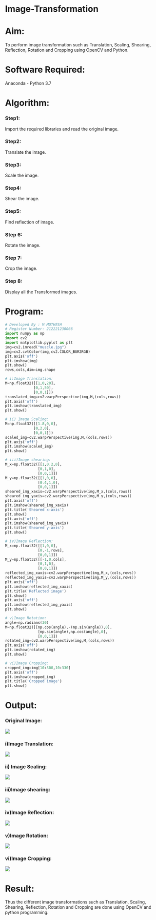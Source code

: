 # Image-Transformation
# Aim:
To perform image transformation such as Translation, Scaling, Shearing, Reflection, Rotation and Cropping using OpenCV and Python.

# Software Required:
Anaconda - Python 3.7

# Algorithm:
### Step1:
Import the required libraries and read the original image.

### Step2:
Translate the image.

### Step3:
Scale the image.

### Step4:
Shear the image.

### Step5:
Find reflection of image.

### Step 6:
Rotate the image.

### Step 7:
Crop the image.

### Step 8:
Display all the Transformed images.

# Program:
```python
# Developed By : M MOTHESH
# Register Number: 212221230066
import numpy as np
import cv2
import matplotlib.pyplot as plt
img=cv2.imread("muscle.jpg")
img=cv2.cvtColor(img,cv2.COLOR_BGR2RGB)
plt.axis('off')
plt.imshow(img)
plt.show()
rows,cols,dim=img.shape

# i)Image Translation:
M=np.float32([[1,0,20],
             [0,1,50],
             [0,0,1]])
translated_img=cv2.warpPerspective(img,M,(cols,rows))
plt.axis('off')
plt.imshow(translated_img)
plt.show()

# ii) Image Scaling:
M=np.float32([[1.8,0,0],
             [0,2,0],
             [0,0,1]])
scaled_img=cv2.warpPerspective(img,M,(cols,rows))
plt.axis('off')
plt.imshow(scaled_img)
plt.show()

# iii)Image shearing:
M_x=np.float32([[1,0.2,0],
               [0,1,0],
               [0,0,1]])
M_y=np.float32([[1,0,0],
               [0.4,1,0],
               [0,0,1]])
sheared_img_xaxis=cv2.warpPerspective(img,M_x,(cols,rows))
sheared_img_yaxis=cv2.warpPerspective(img,M_y,(cols,rows))
plt.axis('off')
plt.imshow(sheared_img_xaxis)
plt.title('Sheared x-axis')
plt.show()
plt.axis('off')
plt.imshow(sheared_img_yaxis)
plt.title('Sheared y-axis')
plt.show()

# iv)Image Reflection:
M_x=np.float32([[1,0,0],
               [0,-1,rows],
               [0,0,1]])
M_y=np.float32([[-1,0,cols],
               [0,1,0],
               [0,0,1]])
reflected_img_xaxis=cv2.warpPerspective(img,M_x,(cols,rows))
reflected_img_yaxis=cv2.warpPerspective(img,M_y,(cols,rows))
plt.axis('off')
plt.imshow(reflected_img_xaxis)
plt.title('Reflected image')
plt.show()
plt.axis('off')
plt.imshow(reflected_img_yaxis)
plt.show()

# v)Image Rotation:
angle=np.radians(30)
M=np.float32([[np.cos(angle),-(np.sin(angle)),0],
               [np.sin(angle),np.cos(angle),0],
               [0,0,1]])
rotated_img=cv2.warpPerspective(img,M,(cols,rows))
plt.axis('off')
plt.imshow(rotated_img)
plt.show()

# vi)Image Cropping:
cropped_img=img[10:300,10:330]
plt.axis('off')
plt.imshow(cropped_img)
plt.title('Cropped image')
plt.show()

```
# Output:
### Original Image:
![](./ot1.jpg)
### i)Image Translation:
![](./ot2.jpg)

### ii) Image Scaling:
![](./ot3.jpg)

### iii)Image shearing:
![](./ot4.jpg)

### iv)Image Reflection:
![](./ot5.jpg)

### v)Image Rotation:
![](./ot6.jpg)


### vi)Image Cropping:
![](./ot7.jpg)

# Result: 

Thus the different image transformations such as Translation, Scaling, Shearing, Reflection, Rotation and Cropping are done using OpenCV and python programming.
